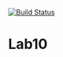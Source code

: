 [![Build Status](https://www.travis-ci.org/bloodreina5/Lab10.svg?branch=main)](https://www.travis-ci.org/bloodreina5/Lab10)

# Lab10